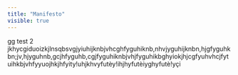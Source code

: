 ```yaml
---
title: "Manifesto"
visible: true
---
```

gg
test 2 jkhycgiduoizkjlnsqbsvgjyiuhijknbjvhcghfyguhiknb,nhvjyguhijknbn,hjgfyguhkbn;jv,hjyguhnb,gcjhfyguhb,cgjfyguhiknbjvhjfyguhikbghyiokjhjcgfyuhvhcjfytuihkbjvhfyyuojhkjhfyity!uhjkhvyfutèy!ihjhyfutèiyghyfutè!yçi